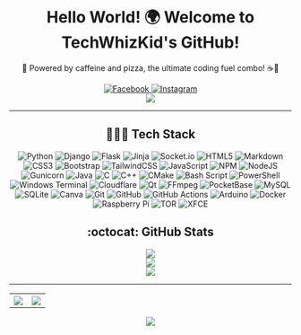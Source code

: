 <div align="center" style="text-align: center;">
  <h1 align="center">Hello World! 🌍 Welcome to TechWhizKid's GitHub!</h1>
  <p>🍕 Powered by caffeine and pizza, the ultimate coding fuel combo! ☕🍕</p>
  <a href="https://facebook.com/user.noman">
    <img src="https://img.shields.io/badge/Facebook-%231877F2.svg?logo=Facebook&logoColor=white" alt="Facebook">
  </a>
  <a href="https://instagram.com/noman_ngl_">
    <img src="https://img.shields.io/badge/Instagram-%23E4405F.svg?logo=Instagram&logoColor=white" alt="Instagram">
  </a>
  <br>
  <a href="https://visitcount.itsvg.in">
    <img src="https://visitcount.itsvg.in/api?id=TechWhizKid&icon=0&color=0">
  </a>
  <hr>
  <h2>👨🏻‍💻 Tech Stack</h2>
    <div>
      <img src="https://img.shields.io/badge/python-3670A0?style=flat-square&logo=python&logoColor=ffdd54" alt="Python">
      <img src="https://img.shields.io/badge/django-%23092E20.svg?style=flat-square&logo=django&logoColor=white" alt="Django">
      <img src="https://img.shields.io/badge/flask-%23000.svg?style=flat-square&logo=flask&logoColor=white" alt="Flask">
      <img src="https://img.shields.io/badge/jinja-white.svg?style=flat-square&logo=jinja&logoColor=black" alt="Jinja">
      <img src="https://img.shields.io/badge/Socket.io-black?style=flat-square&logo=socket.io&badgeColor=010101" alt="Socket.io">
      <img src="https://img.shields.io/badge/html5-%23E34F26.svg?style=flat-square&logo=html5&logoColor=white" alt="HTML5">
      <img src="https://img.shields.io/badge/markdown-%23000000.svg?style=flat-square&logo=markdown&logoColor=white" alt="Markdown">
      <img src="https://img.shields.io/badge/css3-%231572B6.svg?style=flat-square&logo=css3&logoColor=white" alt="CSS3">
      <img src="https://img.shields.io/badge/bootstrap-%238511FA.svg?style=flat-square&logo=bootstrap&logoColor=white" alt="Bootstrap">
      <img src="https://img.shields.io/badge/tailwindcss-%2338B2AC.svg?style=flat-square&logo=tailwind-css&logoColor=white" alt="TailwindCSS">
      <img src="https://img.shields.io/badge/javascript-%23323330.svg?style=flat-square&logo=javascript&logoColor=%23F7DF1E" alt="JavaScript">
      <img src="https://img.shields.io/badge/NPM-%23CB3837.svg?style=flat-square&logo=npm&logoColor=white" alt="NPM">
      <img src="https://img.shields.io/badge/node.js-6DA55F?style=flat-square&logo=node.js&logoColor=white" alt="NodeJS">
      <img src="https://img.shields.io/badge/gunicorn-%298729.svg?style=flat-square&logo=gunicorn&logoColor=white" alt="Gunicorn">
      <img src="https://img.shields.io/badge/java-%23ED8B00.svg?style=flat-square&logo=openjdk&logoColor=white" alt="Java">
      <img src="https://img.shields.io/badge/c-%2300599C.svg?style=flat-square&logo=c&logoColor=white" alt="C">
      <img src="https://img.shields.io/badge/c++-%2300599C.svg?style=flat-square&logo=c%2B%2B&logoColor=white" alt="C++">
      <img src="https://img.shields.io/badge/CMake-%23008FBA.svg?style=flat-square&logo=cmake&logoColor=white" alt="CMake">
      <img src="https://img.shields.io/badge/bash_script-%23121011.svg?style=flat-square&logo=gnu-bash&logoColor=white" alt="Bash Script">
      <img src="https://img.shields.io/badge/PowerShell-%235391FE.svg?style=flat-square&logo=powershell&logoColor=white" alt="PowerShell">
      <img src="https://img.shields.io/badge/Windows%20Terminal-%234D4D4D.svg?style=flat-square&logo=windows-terminal&logoColor=white" alt="Windows Terminal">
      <img src="https://img.shields.io/badge/Cloudflare-F38020?style=flat-square&logo=Cloudflare&logoColor=white" alt="Cloudflare">
      <img src="https://img.shields.io/badge/Qt-%23217346.svg?style=flat-square&logo=Qt&logoColor=white" alt="Qt">
      <img src="https://shields.io/badge/FFmpeg-%23171717.svg?logo=ffmpeg&style=flat-square&labelColor=171717&logoColor=5cb85c" alt="FFmpeg">
      <img src="https://img.shields.io/badge/pocketbase-%23b8dbe4.svg?style=flat-square&logo=Pocketbase&logoColor=black" alt="PocketBase">
      <img src="https://img.shields.io/badge/mysql-4479A1.svg?style=flat-square&logo=mysql&logoColor=white" alt="MySQL">
      <img src="https://img.shields.io/badge/sqlite-%2307405e.svg?style=flat-square&logo=sqlite&logoColor=white" alt="SQLite">
      <img src="https://img.shields.io/badge/Canva-%2300C4CC.svg?style=flat-square&logo=Canva&logoColor=white" alt="Canva">
      <img src="https://img.shields.io/badge/git-%23F05033.svg?style=flat-square&logo=git&logoColor=white" alt="Git">
      <img src="https://img.shields.io/badge/github-%23121011.svg?style=flat-square&logo=github&logoColor=white" alt="GitHub">
      <img src="https://img.shields.io/badge/github%20actions-%232671E5.svg?style=flat-square&logo=githubactions&logoColor=white" alt="GitHub Actions">
      <img src="https://img.shields.io/badge/-Arduino-00979D?style=flat-square&logo=Arduino&logoColor=white" alt="Arduino">
      <img src="https://img.shields.io/badge/docker-%230db7ed.svg?style=flat-square&logo=docker&logoColor=white" alt="Docker">
      <img src="https://img.shields.io/badge/-Raspberry_Pi-C51A4A?style=flat-square&logo=Raspberry-Pi" alt="Raspberry Pi">
      <img src="https://img.shields.io/badge/tor-%237E4798.svg?style=flat-square&logo=tor-project&logoColor=white" alt="TOR">
      <img src="https://img.shields.io/badge/XFCE-%232284F2.svg?style=flat-square&logo=xfce&logoColor=white" alt="XFCE">
    </div>
  <h2> :octocat: GitHub Stats</h2>
    <div>
      <a href="https://github.com/TechWhizKid?tab=repositories">
        <img src="https://github-readme-streak-stats.herokuapp.com?user=TechWhizKid&theme=highcontrast&hide_border=true&card_width=700&theme=dracula">
      </a>
      <br>
      <a href="https://github.com/TechWhizKid?tab=repositories">
        <img src="https://github-readme-stats.vercel.app/api/top-langs/?username=TechWhizKid&layout=compact&card_width=700&langs_count=12&hide_border=true&theme=dracula">
      </a>
      <br>
      <a href="https://github.com/TechWhizKid?tab=repositories">
        <img src="https://github-profile-trophy.vercel.app/?username=TechWhizKid&column=6&margin-w=8&margin-h=8&theme=dracula&no-frame=true&&title=MultiLanguage,Commits,Repositories,Stars,Followers,Experience">
      </a>
    </div>
  <hr>
  <table>
    <tr>
      <th>
        <a href="https://github.com/TechWhizKid?tab=repositories">
          <img src="https://github-contributor-stats.vercel.app/api?username=TechWhizKid&limit=2&combine_all_yearly_contributions=true&hide_border=true&line_height=26&theme=dracula">
        </a>
      </th>
      <th>
        <a href="https://github.com/TechWhizKid?tab=repositories">
          <img src="https://github-readme-stats.vercel.app/api?username=TechWhizKid&hide=prs,contribs&show=reviews&show_icons=true&include_all_commits=true&count_private=true&hide_border=true&line_height=26&theme=dracula">
        </a>
      </th>
    </tr>
  </table>
  <picture>
    <source media="(prefers-color-scheme: dark)" srcset="https://raw.githubusercontent.com/TechWhizKid/TechWhizKid/output/github-snake-dark.svg">
    <source media="(prefers-color-scheme: light)" srcset="https://raw.githubusercontent.com/TechWhizKid/TechWhizKid/output/github-snake.svg">
    <img src="https://raw.githubusercontent.com/TechWhizKid/TechWhizKid/output/github-snake.svg">
  </picture>
</div>

